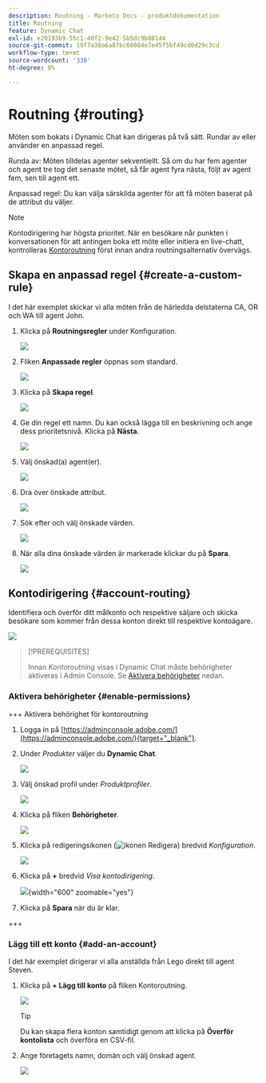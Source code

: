 ```yaml
---
description: Routning - Marketo Docs - produktdokumentation
title: Routning
feature: Dynamic Chat
exl-id: e20193b9-55c1-40f2-9e42-5b5dc9b88144
source-git-commit: 19f7a38a6a87bc66084e7e45f5bf49cd0d29c3cd
workflow-type: tm+mt
source-wordcount: '338'
ht-degree: 0%

---
```


# Routning {#routing}

Möten som bokats i Dynamic Chat kan dirigeras på två sätt. Rundar av eller använder en anpassad regel.

Runda av: Möten tilldelas agenter sekventiellt. Så om du har fem agenter och agent tre tog det senaste mötet, så får agent fyra nästa, följt av agent fem, sen till agent ett.

Anpassad regel: Du kan välja särskilda agenter för att få möten baserat på de attribut du väljer.

>[!NOTE]
>
>Kontodirigering har högsta prioritet. När en besökare når punkten i konversationen för att antingen boka ett möte eller initiera en live-chatt, kontrolleras [Kontoroutning](#account-routing) först innan andra routningsalternativ övervägs.

## Skapa en anpassad regel {#create-a-custom-rule}

I det här exemplet skickar vi alla möten från de härledda delstaterna CA, OR och WA till agent John.

1. Klicka på **Routningsregler** under Konfiguration.

   ![](assets/routing-1.png)

1. Fliken **Anpassade regler** öppnas som standard.

   ![](assets/routing-2.png)

1. Klicka på **Skapa regel**.

   ![](assets/routing-3.png)

1. Ge din regel ett namn. Du kan också lägga till en beskrivning och ange dess prioritetsnivå. Klicka på **Nästa**.

   ![](assets/routing-4.png)

1. Välj önskad(a) agent(er).

   ![](assets/routing-5.png)

1. Dra över önskade attribut.

   ![](assets/routing-6.png)

1. Sök efter och välj önskade värden.

   ![](assets/routing-7.png)

1. När alla dina önskade värden är markerade klickar du på **Spara**.

   ![](assets/routing-8.png)

## Kontodirigering {#account-routing}

Identifiera och överför ditt målkonto och respektive säljare och skicka besökare som kommer från dessa konton direkt till respektive kontoägare.

![](assets/routing-9.png)

>[!PREREQUISITES]
>
>Innan _Kontoroutning_ visas i Dynamic Chat måste behörigheter aktiveras i Admin Console. Se [Aktivera behörigheter](#enable-permissions) nedan.

### Aktivera behörigheter {#enable-permissions}

+++ Aktivera behörighet för kontoroutning

1. Logga in på [https://adminconsole.adobe.com/](https://adminconsole.adobe.com/){target="_blank"}.

1. Under _Produkter_ väljer du **Dynamic Chat**.

   ![](assets/routing-10.png)

1. Välj önskad profil under _Produktprofiler_.

   ![](assets/routing-11.png)

1. Klicka på fliken **Behörigheter**.

   ![](assets/routing-12.png)

1. Klicka på redigeringsikonen (![ikonen Redigera](assets/icon-routing-edit.png)) bredvid _Konfiguration_.

   ![](assets/routing-13.png)

1. Klicka på **+** bredvid _Visa kontodirigering_.

   ![](assets/routing-14.png){width="600" zoomable="yes"}

1. Klicka på **Spara** när du är klar.

+++

### Lägg till ett konto {#add-an-account}

I det här exemplet dirigerar vi alla anställda från Lego direkt till agent Steven.

1. Klicka på **+ Lägg till konto** på fliken Kontoroutning.

   ![](assets/routing-15.png)

   >[!TIP]
   >
   >Du kan skapa flera konton samtidigt genom att klicka på **Överför kontolista** och överföra en CSV-fil.

1. Ange företagets namn, domän och välj önskad agent.

   ![](assets/routing-16.png)
